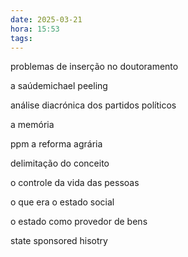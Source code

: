 ```yaml
---
date: 2025-03-21
hora: 15:53
tags:
---
```

problemas de inserção no doutoramento 

a saúdemichael peeling

análise diacrónica dos partidos políticos


a memória 

ppm a reforma agrária 

delimitação do conceito 

o controle da vida das pessoas 


o que era o estado social 

o estado como provedor de bens 

state sponsored hisotry 



